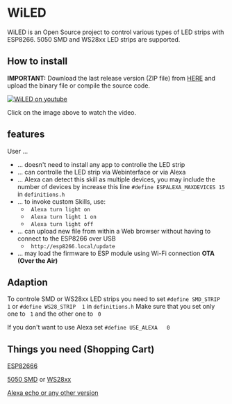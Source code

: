 # WiLED
WiLED is an Open Source project to control various types of LED strips with ESP8266. 5050 SMD and WS28xx LED strips are supported.

## How to install ##
**IMPORTANT:** Download the last release version (ZIP file) from [HERE](https://github.com/reger-men/WiLED/releases) and upload the binary file or compile the source code.

[![WiLED on youtube](https://raw.githubusercontent.com/reger-men/WiLED/master/web_src/view.PNG)](https://www.youtube.com/watch?v=cLCZFH-E9To)

Click on the image above to watch the video.

## features ##
User ...
* ... doesn't need to install any app to controlle the LED strip
* ... can controlle the LED strip via Webinterface or via Alexa
* ... Alexa can detect this skill as multiple devices, you may include the number of devices by increase this line ```#define ESPALEXA_MAXDEVICES 15``` in ```definitions.h```
* ... to invoke custom Skills, use:
  * ``` Alexa turn light on```
  * ``` Alexa turn light 1 on```
  * ``` Alexa turn light off```
* ... can upload new file from within a Web browser without having to connect to the ESP8266 over USB
  *  ``` http://esp8266.local/update``` 
* ... may load the firmware to ESP module using Wi-Fi connection **OTA (Over the Air)**
  
  
## Adaption ##
To controle SMD or WS28xx LED strips you need to set ``` #define SMD_STRIP   1 ``` or ``` #define WS28_STRIP  1 ``` in ```definitions.h```
Make sure that you set only one to ``` 1``` and the other one to ``` 0``` 

If you don't want to use Alexa set ``` #define USE_ALEXA   0 ```

## Things you need (Shopping Cart) ## 
[ESP82666](https://www.amazon.com/AZDelivery-Nodemcu-Module-ESP8266-Development/dp/B07F8759RC/ref=sr_1_2?keywords=esp8266&qid=1549978307&s=gateway&sr=8-2)

[5050 SMD](https://www.amazon.com/SUPERNIGHT-Changing-Non-waterproof-Flexible-Decoration/dp/B00E0EVHYA/ref=sr_1_3_sspa?keywords=rgb+led+strip&qid=1549978486&s=gateway&sr=8-3-spons&psc=1&smid=AXEJGN8WLZD9M) or [WS28xx](https://www.amazon.com/BTF-LIGHTING-Flexible-Individually-Addressable-Non-waterproof/dp/B01CDTEJBG/ref=sr_1_1_sspa?keywords=ws2812b&qid=1549978517&s=gateway&sr=8-1-spons&psc=1)

[Alexa echo or any other version](https://www.amazon.de/dp/B01DFKBG5E/ref=asc_df_B01DFKBG5E58466726/?tag=googshopde-21&creative=22398&creativeASIN=B01DFKBG5E&linkCode=df0&hvadid=204288091658&hvpos=1o3&hvnetw=g&hvrand=8361400114568144756&hvpone=&hvptwo=&hvqmt=&hvdev=c&hvdvcmdl=&hvlocint=&hvlocphy=9044401&hvtargid=pla-329799024896&th=1&psc=1)
